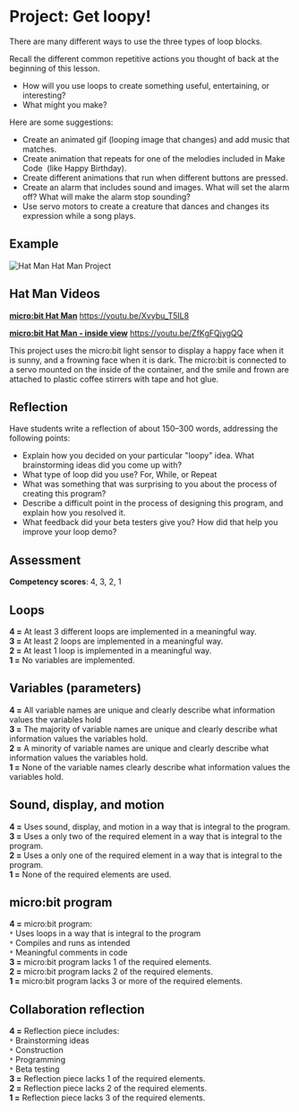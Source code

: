 # Project: Get loopy!

There are many different ways to use the three types of loop blocks.

Recall the different common repetitive actions you thought of back at the beginning of this lesson.
* How will you use loops to create something useful, entertaining, or interesting?
* What might you make?

Here are some suggestions:
* Create an animated gif (looping image that changes) and add music that matches.
* Create animation that repeats for one of the melodies included in Make Code  (like Happy Birthday).
* Create different animations that run when different buttons are pressed.
* Create an alarm that includes sound and images. What will set the alarm off? What will make the alarm stop sounding?
* Use servo motors to create a creature that dances and changes its expression while a song plays.

## Example

![Hat Man](/static/courses/csintro/iteration/hatman.png)
Hat Man Project

## Hat Man Videos

[**micro:bit Hat Man**](https://youtu.be/Xvybu_T5IL8)
https://youtu.be/Xvybu_T5IL8
<br/>

[**micro:bit Hat Man - inside view**](https://youtu.be/ZfKgFQjygQQ)
https://youtu.be/ZfKgFQjygQQ

This project uses the micro:bit light sensor to display a happy face when it is sunny, and a frowning face when it is dark. The micro:bit is connected to a servo mounted on the inside of the container, and the smile and frown are attached to plastic coffee stirrers with tape and hot glue.

## Reflection

Have students write a reflection of about 150–300 words, addressing the following points:
* Explain how you decided on your particular "loopy" idea. What brainstorming ideas did you come up with?
* What type of loop did you use? For, While, or Repeat 
* What was something that was surprising to you about the process of creating this program?
* Describe a difficult point in the process of designing this program, and explain how you resolved it.
* What feedback did your beta testers give you? How did that help you improve your loop demo?

## Assessment

**Competency scores**: 4, 3, 2, 1

## Loops

**4 =** At least 3 different loops are implemented in a meaningful way.<br/>
**3 =** At least 2 loops are implemented in a meaningful way.<br/>
**2 =** At least 1 loop is implemented in a meaningful way.<br/>
**1 =** No variables are implemented.

## Variables (parameters)

**4 =** All variable names are unique and clearly describe what information values the variables hold<br/>
**3 =** The majority of variable names are unique and clearly describe what information values the variables hold.<br/>
**2 =** A minority of variable names are unique and clearly describe what information values the variables hold.<br/>
**1 =** None of the variable names clearly describe what information values the variables hold.

## Sound, display, and motion

**4 =** Uses sound, display, and motion in a way that is integral to the program.<br/>
**3 =** Uses a only two of the required element in a way that is integral to the program.<br/>
**2 =** Uses a only one of the required element in a way that is integral to the program.<br/>
**1 =** None of the required elements are used.

## micro:bit program
**4 =** micro:bit program:<br/>
`*` Uses loops in a way that is integral to the program<br/>
`*` Compiles and runs as intended<br/>
`*` Meaningful comments in code<br/>
**3 =** micro:bit program lacks 1 of the required elements.<br/>
**2 =** micro:bit program lacks 2 of the required elements.<br/>
**1 =** micro:bit program lacks 3 or more of the required elements.

## Collaboration reflection
**4 =** Reflection piece includes:<br/>
`*` Brainstorming ideas<br/>
`*` Construction<br/>
`*` Programming<br/>
`*` Beta testing<br/>
**3 =** Reflection piece lacks 1 of the required elements.<br/>
**2 =** Reflection piece lacks 2 of the required elements.<br/>
**1 =** Reflection piece lacks 3 of the required elements.

